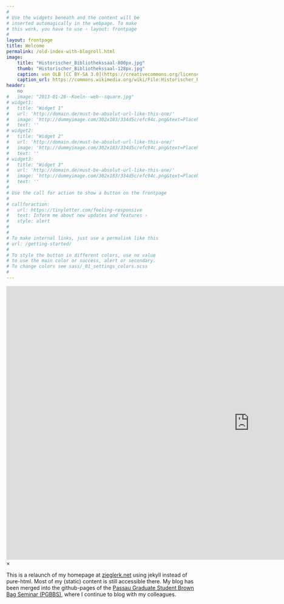 ```yaml
---
#
# Use the widgets beneath and the content will be
# inserted automagically in the webpage. To make
# this work, you have to use › layout: frontpage
#
layout: frontpage
title: Welcome
permalink: /old-index-with-blogroll.html
image:
    title: "Historischer_Bibliothekssaal-800px.jpg"
    thumb: "Historischer_Bibliothekssaal-128px.jpg"
    caption: von OLB [CC BY-SA 3.0](https://creativecommons.org/licenses/by-sa/3.0), vom Wikimedia Commons
    caption_url: https://commons.wikimedia.org/wiki/File:Historischer_Bibliothekssaal.JPG
header:
    no
#   image: "2013-01-26--Koeln--web--square.jpg"
# widget1:
#   title: "Widget 1"
#   url: 'http://domain.de/must-be-absolut-url-like-this-one/'
#   image: 'http://dummyimage.com/302x183/334d5c/efc94c.png&text=Placeholder'
#   text: ''
# widget2:
#   title: "Widget 2"
#   url: 'http://domain.de/must-be-absolut-url-like-this-one/'
#   image: 'http://dummyimage.com/302x183/334d5c/efc94c.png&text=Placeholder'
#   text: ''
# widget3:
#   title: "Widget 3"
#   url: 'http://domain.de/must-be-absolut-url-like-this-one/'
#   image: 'http://dummyimage.com/302x183/334d5c/efc94c.png&text=Placeholder'
#   text: ''
#
# Use the call for action to show a button on the frontpage
#
# callforaction:
#   url: https://tinyletter.com/feeling-responsive
#   text: Inform me about new updates and features ›
#   style: alert
#
#
# To make internal links, just use a permalink like this
# url: /getting-started/
#
# To style the button in different colors, use no value
# to use the main color or success, alert or secondary.
# To change colors see sass/_01_settings_colors.scss
#
---
```

<div id="videoModal" class="reveal-modal large" data-reveal="">
  <div class="flex-video widescreen vimeo" style="display: block;">
    <iframe width="1280" height="720" src="https://www.youtube.com/embed/3b5zCFSmVvU" frameborder="0" allowfullscreen></iframe>
  </div>
  <a class="close-reveal-modal">&#215;</a>
</div>

This is a relaunch of my homepage at
[zieglerk.net](http://zieglerk.net) using jekyll instead of
pure-html. Most of my (static) content is still accessible there. My
blog has been merged into the github-pages of the
[Passau Graduate Student Brown Bag Seminar (PGBBS)](https://pgbbs.github.io),
where I continue to blog with my colleagues.
